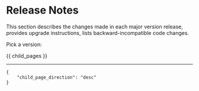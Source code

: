 # Release Notes #

This section describes the changes made in each major version release, provides upgrade instructions, lists backward-incompatible code changes.

Pick a version:

{{ child_pages }}

---

    {
        "child_page_direction": "desc"
    }
